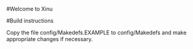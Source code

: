 #Welcome to Xinu

#Build instructions

Copy the file config/Makedefs.EXAMPLE to config/Makedefs and make appropriate changes if necessary.

